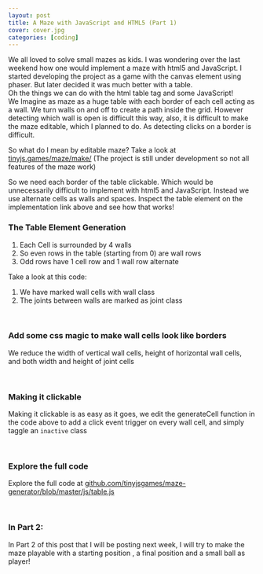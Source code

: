 ```yaml
---
layout: post
title: A Maze with JavaScript and HTML5 (Part 1)
cover: cover.jpg
categories: [coding]
---
```


We all loved to solve small mazes as kids. I was wondering over the last weekend how one would implement a maze with html5 and JavaScript.
I started developing the project as a game with the canvas element using phaser. But later decided it was much better with a table.
<br/>
Oh the things we can do with the html table tag and some JavaScript!
<br/>
We Imagine as maze as a huge table with each border of each cell acting as a wall. We turn walls on and off to create a path inside the grid.
However detecting which wall is open is difficult this way, also, it is difficult to make the maze editable, which I planned to do. As detecting clicks on a border is difficult.

So what do I mean by editable maze?
Take a look at [tinyjs.games/maze/make/](https://tinyjs.games/maze/make/) (The project is still under development so not all features of the maze work)

So we need each border of the table clickable. Which would be unnecessarily difficult to implement with html5 and JavaScript.
Instead we use alternate cells as walls and spaces. Inspect the table element on the implementation link above and see how that works!

### The Table Element Generation

1. Each Cell is surrounded by 4 walls
2. So even rows in the table (starting from 0) are wall rows
3. Odd rows have 1 cell row and 1 wall row alternate

Take a look at this code:

<script src="https://gist.github.com/geekman-rohit/70ed94ca09d58f5f5e0d16b7708f4c15.js"></script>


1. We have marked wall cells with wall class
2. The joints between walls are marked as joint class

<br />

### Add some css magic to make wall cells look like borders

We reduce the width of vertical wall cells, height of horizontal wall cells, and both width and height of joint cells

<script src="https://gist.github.com/geekman-rohit/66ef22bbf7d8ee3e1070416d03d6eb3e.js"></script>

<br />

### Making it clickable

Making it clickable is as easy as it goes, we edit the generateCell function in the code above to add a click event trigger on every wall cell, and simply taggle an `inactive` class

<script src="https://gist.github.com/geekman-rohit/cc0e27bc09dfc42f6cba215b8cddb4c5.js"></script>

<br />

### Explore the full code

Explore the full code at [github.com/tinyjsgames/maze-generator/blob/master/js/table.js](https://github.com/tinyjsgames/maze-generator/blob/master/js/table.js)

<br />

### In Part 2:
In Part 2 of this post that I will be posting next week, I will try to make the maze playable with a starting position , a final position and a small ball as player!
